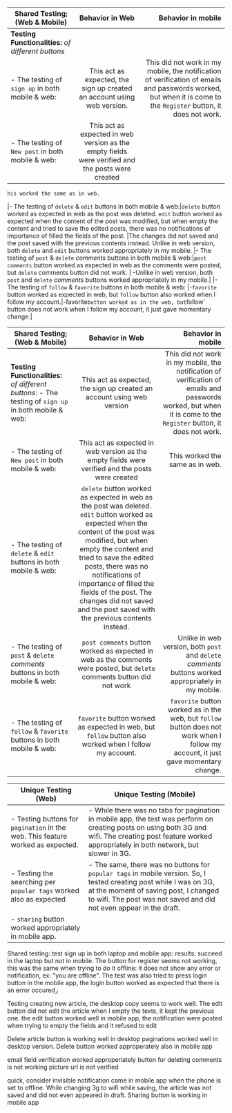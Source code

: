 | Shared Testing; (Web & Mobile)| Behavior in Web |Behavior in mobile|
| ----------------------------- | :-------------: | ---------------: |
|**Testing Functionalities:** _of different buttons_|  |		|
|- The testing of `sign up` in both mobile & web: | This act as expected, the sign up created an account using web version. | 	This did not work in my mobile, the notification of verification of emails and passwords worked, but when it is come to the `Register` button, it does not work. | 
|- The testing of `New post` in both mobile & web: |This act as expected in web version as the empty fields were verified and the posts were created
	his worked the same as in web.
|- The testing of `delete` & `edit` buttons in both mobile & web:|`delete` button worked as expected in web as the post was deleted. `edit` button worked as expected when the content of the post was modified, but when empty the content and tried to save the edited posts, there was no notifications of importance of filled the fields of the post. |The changes did not saved and the post saved with the previous contents instead.
	Unlike in web version, both `delete` and `edit` buttons worked appropriately in my mobile.
|- The testing of `post` & `delete` *comments* buttons in both mobile & web:|`post comments` button worked as expected in web as the comments were posted, but `delete` comments button did not work. | -Unlike in web version, both `post` and `delete` *comments* buttons worked appropriately in my mobile.|
|- The testing of `follow` & `favorite` buttons in both mobile & web:  |-`favorite` button worked as expected in web, but `follow` button also worked when I follow my account.|-favorite` button worked as in the web, but `follow` button does not work when I follow my account, it just gave momentary change.|




|Shared Testing; (Web & Mobile)                      | Behavior in Web                                                                        | Behavior in mobile| 
| --- | :---: | ---:| 
**Testing Functionalities:** _of different buttons_: - The testing of `sign up` in both mobile & web:                           | This act as expected, the sign up created an account using web version                               | This did not work in my mobile, the notification of verification of emails and passwords worked, but when it is come to the `Register` button, it does not work.                                                            |  
- The testing of `New post` in both mobile & web:                          | This act as expected in web version as the empty fields were verified and the posts were created       | This worked the same as in web. |
- The testing of `delete` & `edit` buttons in both mobile & web:           | `delete` button worked as expected in web as the post was deleted. `edit` button worked as expected when the content of the post was modified, but when empty the content and tried to save the edited posts, there was no notifications of importance of filled the fields of the post. The changes did not saved and the post saved with the previous contents instead.                                                  |                                                | Unlike in web version, both `delete` and `edit` buttons worked appropriately in my mobile.|
- The testing of `post` & `delete` *comments* buttons in both mobile & web:| `post comments` button worked as expected in web as the comments were posted, but `delete` comments button did not work | Unlike in web version, both `post` and `delete` *comments* buttons worked appropriately in my mobile.|
- The testing of `follow` & `favorite` buttons in both mobile & web:       | `favorite` button worked as expected in web, but `follow` button also worked when I follow my account. | `favorite` button worked as in the web, but `follow` button does not work when I follow my account, it just gave momentary change.|



Unique Testing (Web)| Unique Testing (Mobile)
--- | ---
- Testing buttons for `pagination` in the web. This feature worked as expected. | - While there was no tabs for pagination in mobile app, the test was perform on creating posts on using both 3G and wifi. The creating post feature worked appropriately in both network, but slower in 3G.
- Testing the searching per `popular tags` worked also as expected | - The same, there was no buttons for `popular tags` in mobile version. So, I tested creating post while I was on 3G, at the moment of saving post, I changed to wifi. The post was not saved and did not even appear in the draft.
| - `sharing` button worked appropriately in mobile app.

Shared testing:
test sign up in both laptop and mobile app: results: succeed in the laptop but not in mobile. The button for register seems not working, this was the same when trying to do it offline: it does not show any error or notification, ex: "you are offline". The test was also tried to press login button in the mobile app, the login button worked as expected that there is an error occuredز

Testing creating new article, the desktop copy seems to work well. The edit button did not edit the article when I empty the texts, it kept the previous one. the edit button worked well in mobile app, the notification were posted when trying to empty the fields and it refused to edit

Delete article button is working well in desktop
paginations worked well in desktop version. Delete button worked approperately also in mobile app


email field verification worked approperiately
button for deleting comments is not working
picture url is not verified

quick, consider invisible notification came in mobile app when the phone is set to offline. While changing 3g to wifi while saving, the article was not saved and did not even appeared in draft.
Sharing button is working in mobile app
